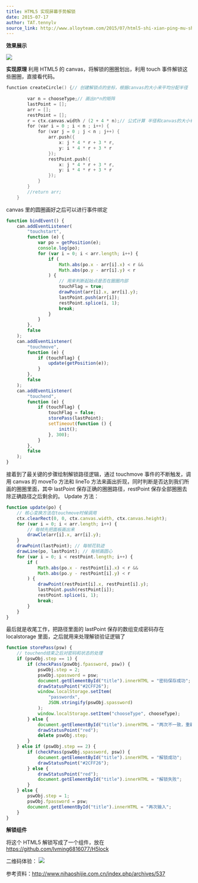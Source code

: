 ```yaml
---
title: HTML5 实现屏幕手势解锁
date: 2015-07-17
author: TAT.tennylv
source_link: http://www.alloyteam.com/2015/07/html5-shi-xian-ping-mu-shou-shi-jie-suo/
---
```


<!-- {% raw %} - for jekyll -->

**效果展示**

![](http://7jpp2v.com1.z0.glb.clouddn.com/testh5lock.gif)  

**实现原理** 利用 HTML5 的 canvas，将解锁的圈圈划出，利用 touch 事件解锁这些圈圈，直接看代码。

```c
function createCircle() {// 创建解锁点的坐标，根据canvas的大小来平均分配半径
 
        var n = chooseType;// 画出n*n的矩阵 
        lastPoint = [];
        arr = [];
        restPoint = [];
        r = ctx.canvas.width / (2 + 4 * n);// 公式计算 半径和canvas的大小有关
        for (var i = 0 ; i < n ; i++) {
            for (var j = 0 ; j < n ; j++) {
                arr.push({
                    x: j * 4 * r + 3 * r,
                    y: i * 4 * r + 3 * r
                });
                restPoint.push({
                    x: j * 4 * r + 3 * r,
                    y: i * 4 * r + 3 * r
                });
            }
        }
        //return arr;
    }
```

canvas 里的圆圈画好之后可以进行事件绑定

```javascript
function bindEvent() {
    can.addEventListener(
        "touchstart",
        function (e) {
            var po = getPosition(e);
            console.log(po);
            for (var i = 0; i < arr.length; i++) {
                if (
                    Math.abs(po.x - arr[i].x) < r &&
                    Math.abs(po.y - arr[i].y) < r
                ) {
                    // 用来判断起始点是否在圈圈内部
                    touchFlag = true;
                    drawPoint(arr[i].x, arr[i].y);
                    lastPoint.push(arr[i]);
                    restPoint.splice(i, 1);
                    break;
                }
            }
        },
        false
    );
    can.addEventListener(
        "touchmove",
        function (e) {
            if (touchFlag) {
                update(getPosition(e));
            }
        },
        false
    );
    can.addEventListener(
        "touchend",
        function (e) {
            if (touchFlag) {
                touchFlag = false;
                storePass(lastPoint);
                setTimeout(function () {
                    init();
                }, 300);
            }
        },
        false
    );
}
```

接着到了最关键的步骤绘制解锁路径逻辑，通过 touchmove 事件的不断触发，调用 canvas 的 moveTo 方法和 lineTo 方法来画出折现，同时判断是否达到我们所画的圈圈里面，其中 lastPoint 保存正确的圈圈路径，restPoint 保存全部圈圈去除正确路径之后剩余的。 Update 方法：

```javascript
function update(po) {
    // 核心变换方法在touchmove时候调用
    ctx.clearRect(0, 0, ctx.canvas.width, ctx.canvas.height);
    for (var i = 0; i < arr.length; i++) {
        // 每帧先把面板画出来
        drawCle(arr[i].x, arr[i].y);
    }
    drawPoint(lastPoint); // 每帧花轨迹
    drawLine(po, lastPoint); // 每帧画圆心
    for (var i = 0; i < restPoint.length; i++) {
        if (
            Math.abs(po.x - restPoint[i].x) < r &&
            Math.abs(po.y - restPoint[i].y) < r
        ) {
            drawPoint(restPoint[i].x, restPoint[i].y);
            lastPoint.push(restPoint[i]);
            restPoint.splice(i, 1);
            break;
        }
    }
}
```

最后就是收尾工作，把路径里面的 lastPoint 保存的数组变成密码存在 localstorage 里面，之后就用来处理解锁验证逻辑了

```javascript
function storePass(psw) {
    // touchend结束之后对密码和状态的处理
    if (pswObj.step == 1) {
        if (checkPass(pswObj.fpassword, psw)) {
            pswObj.step = 2;
            pswObj.spassword = psw;
            document.getElementById("title").innerHTML = "密码保存成功";
            drawStatusPoint("#2CFF26");
            window.localStorage.setItem(
                "passwordx",
                JSON.stringify(pswObj.spassword)
            );
            window.localStorage.setItem("chooseType", chooseType);
        } else {
            document.getElementById("title").innerHTML = "两次不一致，重新输入";
            drawStatusPoint("red");
            delete pswObj.step;
        }
    } else if (pswObj.step == 2) {
        if (checkPass(pswObj.spassword, psw)) {
            document.getElementById("title").innerHTML = "解锁成功";
            drawStatusPoint("#2CFF26");
        } else {
            drawStatusPoint("red");
            document.getElementById("title").innerHTML = "解锁失败";
        }
    } else {
        pswObj.step = 1;
        pswObj.fpassword = psw;
        document.getElementById("title").innerHTML = "再次输入";
    }
}
```

**解锁组件**

将这个 HTML5 解锁写成了一个组件，放在 <https://github.com/lvming6816077/H5lock>

二维码体验： ![](https://camo.githubusercontent.com/7f4c6fe6bd74d440af5f03240c4c67a23dcd0f7a/687474703a2f2f6c766d696e67363831363037372e6769746875622e696f2f483546756c6c73637265656e506167652f48356c6f636b64656d6f2f313433363731333937352e706e67)

参考资料：<http://www.nihaoshijie.com.cn/index.php/archives/537>


<!-- {% endraw %} - for jekyll -->